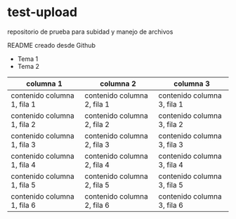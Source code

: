 # test-upload
repositorio de prueba para subidad y manejo de archivos

README creado desde Github

* Tema 1
* Tema 2

columna 1 | columna 2 | columna 3
---|---|---
contenido columna 1, fila 1 | contenido columna 2, fila 1 | contenido columna 3, fila 1
contenido columna 1, fila 2 | contenido columna 2, fila 2 | contenido columna 3, fila 2
contenido columna 1, fila 3 | contenido columna 2, fila 3 | contenido columna 3, fila 3
contenido columna 1, fila 4 | contenido columna 2, fila 4 | contenido columna 3, fila 4
contenido columna 1, fila 5 | contenido columna 2, fila 5 | contenido columna 3, fila 5
contenido columna 1, fila 6 | contenido columna 2, fila 6 | contenido columna 3, fila 6
